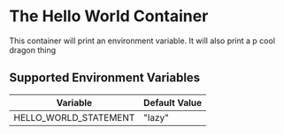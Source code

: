 # The Hello World Container
This container will print an environment variable.
It will also print a p cool dragon thing

## Supported Environment Variables
| Variable | Default Value|
|----------|--------------|
|HELLO_WORLD_STATEMENT | "lazy"|
